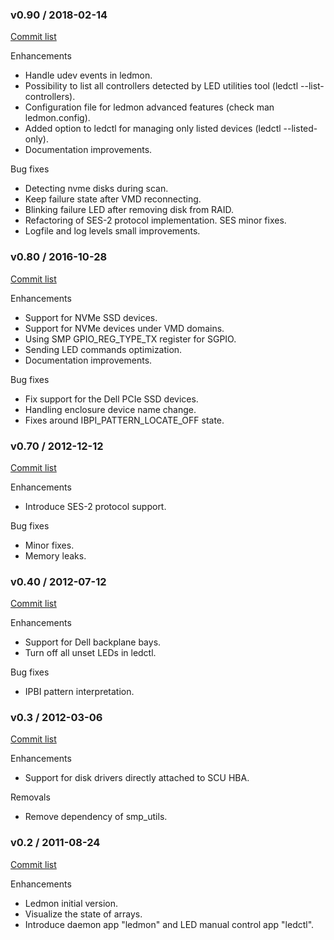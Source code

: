### v0.90 / 2018-02-14

[Commit list](https://github.com/intel/ledmon/compare/v0.80...v0.90)

Enhancements

* Handle udev events in ledmon.
* Possibility to list all controllers detected by LED utilities tool (ledctl --list-controllers).
* Configuration file for ledmon advanced features (check man ledmon.config).
* Added option to ledctl for managing only listed devices (ledctl --listed-only).
* Documentation improvements.

Bug fixes

* Detecting nvme disks during scan.
* Keep failure state after VMD reconnecting.
* Blinking failure LED after removing disk from RAID.
* Refactoring of SES-2 protocol implementation. SES minor fixes.
* Logfile and log levels small improvements.


### v0.80 / 2016-10-28

[Commit list](https://github.com/intel/ledmon/compare/v0.70...v0.80)

Enhancements

* Support for NVMe SSD devices.
* Support for NVMe devices under VMD domains.
* Using SMP GPIO_REG_TYPE_TX register for SGPIO.
* Sending LED commands optimization.
* Documentation improvements.

Bug fixes

* Fix support for the Dell PCIe SSD devices.
* Handling enclosure device name change.
* Fixes around IBPI_PATTERN_LOCATE_OFF state.


### v0.70 / 2012-12-12

[Commit list](https://github.com/intel/ledmon/compare/v0.40...v0.70)

Enhancements

* Introduce SES-2 protocol support.

Bug fixes

* Minor fixes.
* Memory leaks.


### v0.40 / 2012-07-12

[Commit list](https://github.com/intel/ledmon/compare/v0.3...v0.40)

Enhancements

* Support for Dell backplane bays.
* Turn off all unset LEDs in ledctl.

Bug fixes

* IPBI pattern interpretation.


### v0.3 / 2012-03-06

[Commit list](https://github.com/intel/ledmon/compare/v0.2...v0.3)

Enhancements

* Support for disk drivers directly attached to SCU HBA.

Removals

* Remove dependency of smp_utils.


### v0.2 / 2011-08-24

[Commit list](https://github.com/intel/ledmon/compare/af8f20626e4e36cdf4bb9955fc65f22fec155580...v0.2)

Enhancements

* Ledmon initial version.
* Visualize the state of arrays.
* Introduce daemon app "ledmon" and LED manual control app "ledctl".

